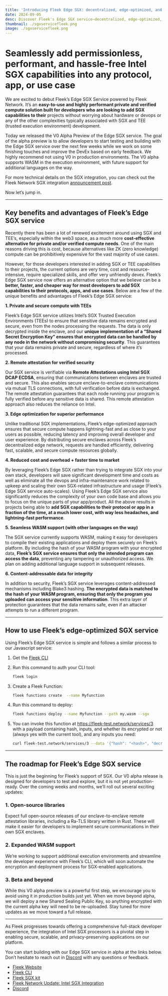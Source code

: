 ```yaml
---
title: 'Introducing Fleek Edge SGX: decentralized, edge-optimized, and dev friendly SGX capabilities'
date: 2024-09-05
desc: Discover Fleek's Edge SGX service—decentralized, edge-optimized, and secure Intel SGX compute solution for privacy-focused applications with WASM support.
thumbnail: ./sgxservicefleek.png
image: ./sgxservicefleek.png
---
```


# Seamlessly add permissionless, performant, and hassle-free Intel SGX capabilities into any protocol, app, or use case

We are excited to debut Fleek’s Edge SGX Service powered by Fleek Network. It’s an **easy-to-use and highly performant private and verified compute solution built for developers who are looking to add SGX capabilities to their** projects without worrying about hardware or devops or any of the other complexities typically associated with SGX and TEE (trusted execution environment) development.

Today we released the V0 Alpha Preview of the Edge SGX service. The goal of the alpha preview is to allow developers to start testing and building with the Edge SGX service over the next few weeks while we work on some finishing touches and improve the DevEx based on early feedback. We highly recommend not using V0 in production environments. The V0 alpha supports WASM in the execution environment, with future support for additional languages on the way.

For more technical details on the SGX integration, you can check out the Fleek Network SGX integration [announcement post](https://blog.fleek.network/post/fleek-network-intel-sgx-integration/).

Now let’s jump in.

---

## Key benefits and advantages of Fleek’s Edge SGX service

Recently there has been a lot of renewed excitement around using SGX and TEE’s, especially within the web3 space, as a much more **cost-effective alternative for private and/or verified compute needs**. One of the main reasons driving this is cost, because alternatives like ZK (zero knowledge) compute can be prohibitively expensive for the vast majority of use cases.

However, for those developers interested in adding SGX or TEE capabilities to their projects, the current options are very time, cost and resource-intensive, require specialized skills, and offer very unfriendly devex. Fleek’s Edge SGX service now offers an alternative option that we believe can be a **better, faster, and cheaper way for most developers to add SGX capabilities to their protocols, apps, and use cases**. Below are a few of the unique benefits and advantages of Fleek’s Edge SGX service:

**1. Private and secure compute with TEEs**

Fleek’s Edge SGX service utilizes Intel’s SGX Trusted Execution Environments (TEEs) to ensure that sensitive data remains encrypted and secure, even from the nodes processing the requests. The data is only decrypted inside the enclave, and our **unique implementation of a “Shared Secret Encryption Key” ensures that encrypted data can be handled by any node in the network without compromising security**. This guarantees that your data remains private and secure, regardless of where it’s processed.

**2. Remote attestation for verified security**

Our SGX service is verifiable via **Remote Attestations using Intel SGX DCAP ECDSA**, ensuring that communications between enclaves are trusted and secure. This also enables secure enclave-to-enclave communications via mutual TLS connections, with full verification before data is exchanged. The remote attestation guarantees that each node running your program is fully verified before any sensitive data is shared. This remote attestation approach also reduces the reliance on Intel.

**3. Edge optimization for superior performance**

Unlike traditional SGX implementations, Fleek’s edge-optimized approach ensures that secure compute happens lightning-fast and as close to your users as possible, reducing latency and improving overall developer and user experience. By distributing secure enclaves across Fleek’s decentralized edge network, requests are handled efficiently, delivering fast, scalable, and secure compute resources globally.

**4. Reduced cost and overhead + faster time to market**

By leveraging Fleek’s Edge SGX rather than trying to integrate SGX into your own stack, developers will save significant development time and costs as well as eliminate all the devops and infra-maintenance work related to upkeep and scaling their own SGX-related infrastructure and usage (Fleek’s Edge SGX service auto-scales). Using Fleek’s Edge SGX service also significantly reduces the complexity of your own code base and allows you to focus on the unique parts of your app/product. All the above results in projects being able to **add SGX capabilities to their protocol or app in a fraction of the time, at a much lower cost, with way less headaches, and lightning-fast performance**.

**5. Seamless WASM support (with other languages on the way)**

The SGX service currently supports WASM, making it easy for developers to compile their existing applications and deploy them securely on Fleek’s platform. By including the hash of your WASM program with your encrypted data, **Fleek’s SGX service ensures that only the intended program can access the data**, preventing any tampering or unauthorized access. We plan on adding additional language support in subsequent releases.

**6. Content-addressable data for integrity**

In addition to security, Fleek’s SGX service leverages content-addressed mechanisms including Blake3 hashing. **The encrypted data is matched to the hash of your WASM program, ensuring that only the program you uploaded can access your sensitive information**. This extra layer of protection guarantees that the data remains safe, even if an attacker attempts to run a different program.

---

## How to use Fleek’s edge-optimized SGX service

Using Fleek’s Edge SGX service is simple and follows a similar process to our Javascript service:

1. Get the [Fleek CLI](https://fleek.xyz/docs/cli/)

2. Run this command to auth your CLI tool:

   ```bash
   fleek login
   ```

3. Create a Fleek Function:

   ```bash
   fleek functions create  --name Myfunction
   ```

4. Run this command to deploy:

   ```bash
   fleek functions deploy --name Myfunction --path my.wasm --sgx
   ```

5. You can invoke this function at https://fleek-test.network/services/3 with a payload containing hash, inputs, and whether its encrypted or not (always yes with the current tool), and any inputs you need:

   ```bash
   curl fleek-test.network/services/3 --data '{"hash": "<hash>", "decrypt": true, "input": "foo"}'
   ```

---

## The roadmap for Fleek’s Edge SGX service

This is just the beginning for Fleek’s support of SGX. Our V0 alpha release is designed for developers to test and explore, but it is not yet production-ready. Over the coming weeks and months, we’ll roll out several exciting updates:

### 1. Open-source libraries

Expect full open-source releases of our enclave-to-enclave remote attestation libraries, including a Ra-TLS library written in Rust. These will make it easier for developers to implement secure communications in their own SGX enclaves.

### 2. Expanded WASM support

We’re working to support additional execution environments and streamline the developer experience with Fleek’s CLI, which will soon automate the encryption and deployment process for SGX-enabled applications.

### 3. Beta and beyond

While this V0 alpha preview is a powerful first step, we encourage you to avoid using it in production builds just yet. When we move beyond alpha, we will deploy a new Shared Sealing Public Key, so anything encrypted with the current alpha key will need to be re-uploaded. Stay tuned for more updates as we move toward a full release.

---

As Fleek progresses towards offering a comprehensive full-stack developer experience, the integration of Intel SGX processors is a pivotal step in enabling secure, scalable, and privacy-preserving applications on our platform.

You can start building with our Edge SGX service in alpha at the links below. Don’t hesitate to reach out in [Discord](https://discord.gg/fleek) with any questions or feedback.

- [Fleek Website](https://fleek.xyz/)
- [Fleek CLI](https://fleek.xyz/docs/cli/)
- [Fleek SGX kit](https://github.com/fleek-network/lightning/tree/sgx-alpha/lib/sgxkit#readme)
- [Fleek Network Update: Intel SGX Integration](https://blog.fleek.network/post/fleek-network-intel-sgx-integration/)
- [Discord](https://discord.gg/fleek)
